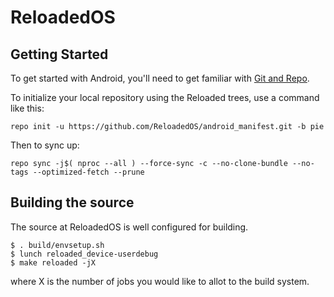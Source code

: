 ReloadedOS
===========

Getting Started
---------------

To get started with Android, you'll need to get
familiar with [Git and Repo](http://source.android.com/source/using-repo.html).

To initialize your local repository using the Reloaded trees, use a command like this:

    repo init -u https://github.com/ReloadedOS/android_manifest.git -b pie

Then to sync up:

    repo sync -j$( nproc --all ) --force-sync -c --no-clone-bundle --no-tags --optimized-fetch --prune

Building the source
---------------

The source at ReloadedOS is well configured for building.

    $ . build/envsetup.sh
    $ lunch reloaded_device-userdebug
    $ make reloaded -jX

where X is the number of jobs you would like to allot to the build system.
